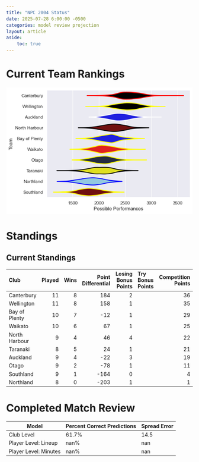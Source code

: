 ```yaml
---  
title: "NPC 2004 Status"  
date: 2025-07-28 6:00:00 -0500  
categories: model review projection  
layout: article  
aside:  
    toc: true  
---
```

# Current Team Rankings


![Club Rankings](plots/rankings_NPC_2004.png)
# Standings

## Current Standings


| Club          |   Played |   Wins |   Point Differential |   Losing Bonus Points | Try Bonus Points   |   Competition Points |
|:--------------|---------:|-------:|---------------------:|----------------------:|:-------------------|---------------------:|
| Canterbury    |       11 |      8 |                  184 |                     2 |                    |                   36 |
| Wellington    |       11 |      8 |                  158 |                     1 |                    |                   35 |
| Bay of Plenty |       10 |      7 |                  -12 |                     1 |                    |                   29 |
| Waikato       |       10 |      6 |                   67 |                     1 |                    |                   25 |
| North Harbour |        9 |      4 |                   46 |                     4 |                    |                   22 |
| Taranaki      |        8 |      5 |                   24 |                     1 |                    |                   21 |
| Auckland      |        9 |      4 |                  -22 |                     3 |                    |                   19 |
| Otago         |        9 |      2 |                  -78 |                     1 |                    |                   11 |
| Southland     |        9 |      1 |                 -164 |                     0 |                    |                    4 |
| Northland     |        8 |      0 |                 -203 |                     1 |                    |                    1 |



# Completed Match Review


| Model | Percent Correct Predictions | Spread Error |
| ------ | ------ | ------ |
| Club Level | 61.7% | 14.5 |
| Player Level: Lineup | nan% | nan |
| Player Level: Minutes | nan% | nan |

